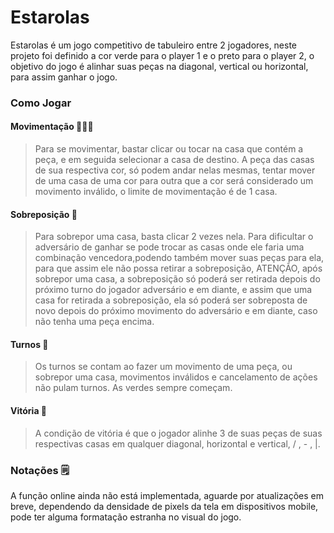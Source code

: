 # Estarolas

Estarolas é um jogo competitivo de tabuleiro entre 2 jogadores, neste projeto foi definido a cor verde para o player 1 e o preto para o player 2, o objetivo do jogo é alinhar suas peças na diagonal, vertical ou horizontal, para assim ganhar o jogo.

### Como Jogar

#### Movimentação 🏃🏽‍♂️
>Para se movimentar, bastar clicar ou tocar na casa que contém a peça, e em seguida selecionar a casa de destino. 
>A peça das casas de sua respectiva cor, só podem andar nelas mesmas, tentar mover de uma casa de uma cor para outra que a cor será considerado um movimento inválido, o limite de movimentação é de 1 casa.
#### Sobreposição 🏰
>Para sobrepor uma casa, basta clicar 2 vezes nela.
>Para dificultar o adversário de ganhar se pode trocar as casas onde ele faria uma combinação vencedora,podendo também mover suas peças para ela, para que assim ele não possa retirar a sobreposição, ATENÇÃO, após sobrepor uma casa, a sobreposição só poderá ser retirada depois do próximo turno do jogador adversário e em diante, e assim que uma casa for retirada a sobreposição, ela só poderá ser sobreposta de novo depois do próximo movimento do adversário e em diante, caso não tenha uma peça encima.
#### Turnos 🚁
>Os turnos se contam ao fazer um movimento de uma peça, ou sobrepor uma casa, movimentos inválidos e cancelamento de ações não pulam turnos. As verdes sempre começam.
#### Vitória 👑
>A condição de vitória é que o jogador alinhe 3 de suas peças de suas respectivas casas em qualquer diagonal, horizontal e vertical, / , - , |.
               
                
### Notações 🗒️
A função online ainda não está implementada, aguarde por atualizações em breve, dependendo da densidade de pixels da tela em dispositivos mobile, pode ter alguma formatação estranha no visual do jogo.

